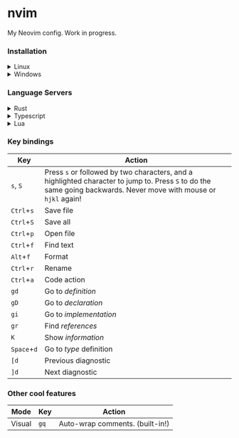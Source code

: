# nvim

My Neovim config. Work in progress.

### Installation

<details><summary>Linux</summary>

Go to your config file:
```sh
cd ~/.config
```

Clone the repo (folder `nvim` will be created):
```sh
git clone https://github.com/lubomirkurcak/nvim
```

Alternatively clone somewhere else and create a symlink:
```sh
ln -s "$(pwd)" ~/.config/nvim
```

</details>

<details><summary>Windows</summary>

To install this config, go to your local app data directory:
```sh
cd %LOCALAPPDATA%
```

Clone this repo (folder `nvim` will be created):
```sh
git clone https://github.com/lubomirkurcak/nvim
```

Alternatively clone somewhere else and create a symlink:
```sh
mklink /D %LOCALAPPDATA%\nvim %CD%
```

</details>

### Language Servers

<details><summary>Rust</summary>
Install `rustup` here: https://www.rust-lang.org/tools/install

You can then install `rust-analyzer` (Rust's LSP):
```sh
rustup component add rust-analyzer
```

And may as well install `ripgrep` to speed up searches:
```sh
cargo install ripgrep
```
</details>

<details><summary>Typescript</summary>

Install Node.js https://nodejs.org/ to get `npm` and install typescript and its LSP:
```sh
npm install -g typescript
npm install -g typescript-language-server
```
</details>

<details><summary>Lua</summary>

Download latest release from https://github.com/LuaLS/lua-language-server/releases

Unzip, go to `bin` and see the `lua-language-server` executable.

Add that directory to `PATH` so that the OS is able to find it.
</details>

### Key bindings

| Key | Action |
|-----|--------|
| `s`, `S`     | Press `s` or followed by two characters, and a highlighted character to jump to. Press `S` to do the same going backwards. Never move with mouse or `hjkl` again! |
| `Ctrl`+`s`     | Save file |
| `Ctrl`+`S`     | Save all |
| `Ctrl`+`p`     | Open file |
| `Ctrl`+`f`     | Find text |
| `Alt`+`f`      | Format |
| `Ctrl`+`r`     | Rename |
| `Ctrl`+`a`     | Code action |
| `gd`         | Go to *definition* |
| `gD`         | Go to *declaration* |
| `gi`         | Go to *implementation*|
| `gr`         | Find *references*|
| `K`          | Show *information*|
| `Space`+`d`  | Go to *type* definition|
| `[d`         | Previous diagnostic|
| `]d`         | Next diagnostic|

### Other cool features
| Mode | Key | Action |
|---|---|---|
| Visual | `gq` | Auto-wrap comments. (built-in!) |
